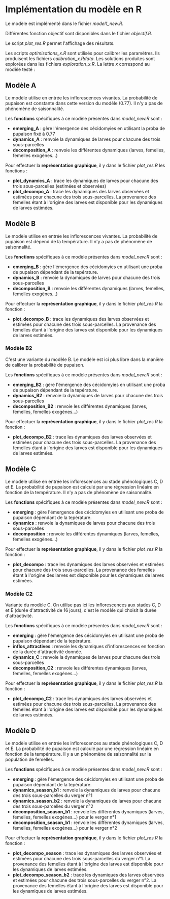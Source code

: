 # Implémentation du modèle en R

Le modèle est implémenté dans le fichier *model1_new.R*.

Différentes fonction objectif sont disponibles dans le fichier *objectif.R*.

Le script *plot_res.R* permet l'affichage des résultats.

Les scripts *optimisations_x.R* sont utilisés pour calibrer les paramètres.
Ils produisent les fichiers *calibration_x.Rdata*.
Les solutions produites sont explorées dans les fichiers *exploration_x.R*.
La lettre *x* correspond au modèle testé :

## Modèle A

Le modèle utilise en entrée les inflorescences vivantes.
La probabilité de pupaison est constante dans cette version du modèle (0.77).
Il n'y a pas de phénomène de saisonnalité.

Les **fonctions** spécifiques à ce modèle présentes dans *model_new.R* sont :
+ **emerging_A** : gère l'émergence des cécidomyies en utilisant la proba de pupaison fixé à 0.77
+ **dynamics_A** : renvoie la dynamiques de larves pour chacune des trois sous-parcelles
+ **decomposition_A** : renvoie les différentes dynamiques (larves, femelles, femelles exogènes...)

Pour effectuer la **représentation graphique**, il y dans le fichier *plot_res.R* les fonctions :
+ **plot_dynamics_A** : trace les dynamiques de larves pour chacune des trois sous-parcelles (estimées et observées)
+ **plot_decompo_A** : trace les dynamiques des larves observées et estimées pour chacune des trois sous-parcelles. La provenance des femelles étant à l'origine des larves est disponible pour les dynamiques de larves estimées.

## Modèle B

Le modèle utilise en entrée les inflorescences vivantes.
La probabilité de pupaison est dépend de la température.
Il n'y a pas de phénomène de saisonnalité.

Les **fonctions** spécifiques à ce modèle présentes dans *model_new.R* sont :
+ **emerging_B** : gère l'émergence des cécidomyies en utilisant une proba de pupaison dépendant de la tepérature.
+ **dynamics_B** : renvoie la dynamiques de larves pour chacune des trois sous-parcelles
+ **decomposition_B** : renvoie les différentes dynamiques (larves, femelles, femelles exogènes...)

Pour effectuer la **représentation graphique**, il y dans le fichier *plot_res.R* la fonction :
+ **plot_decompo_B** : trace les dynamiques des larves observées et estimées pour chacune des trois sous-parcelles. La provenance des femelles étant à l'origine des larves est disponible pour les dynamiques de larves estimées.

### Modèle B2

C'est une variante du modèle B.
Le modèle est ici plus libre dans la manière de calibrer la probabilité de pupaison.

Les **fonctions** spécifiques à ce modèle présentes dans *model_new.R* sont :
+ **emerging_B2** : gère l'émergence des cécidomyies en utilisant une proba de pupaison dépendant de la tepérature.
+ **dynamics_B2** : renvoie la dynamiques de larves pour chacune des trois sous-parcelles
+ **decomposition_B2** : renvoie les différentes dynamiques (larves, femelles, femelles exogènes...)

Pour effectuer la **représentation graphique**, il y dans le fichier *plot_res.R* la fonction :
+ **plot_decompo_B2** : trace les dynamiques des larves observées et estimées pour chacune des trois sous-parcelles. La provenance des femelles étant à l'origine des larves est disponible pour les dynamiques de larves estimées.

## Modèle C

Le modèle utilise en entrée les inflorescences au stade phénologiques C, D et E.
La probabilité de pupaison est calculé par une régression linéaire en fonction de la température.
Il n'y a pas de phénomène de saisonnalité.

Les **fonctions** spécifiques à ce modèle présentes dans *model_new.R* sont :
+ **emerging** : gère l'émergence des cécidomyies en utilisant une proba de pupaison dépendant de la tepérature.
+ **dynamics** : renvoie la dynamiques de larves pour chacune des trois sous-parcelles
+ **decomposition** : renvoie les différentes dynamiques (larves, femelles, femelles exogènes...)

Pour effectuer la **représentation graphique**, il y dans le fichier *plot_res.R* la fonction :
+ **plot_decompo** : trace les dynamiques des larves observées et estimées pour chacune des trois sous-parcelles. La provenance des femelles étant à l'origine des larves est disponible pour les dynamiques de larves estimées.

### Modèle C2

Variante du modèle C.
On utilise pas ici les inflorescences aux stades C, D et E (durée d'attractivité de 16 jours), c'est le modèle qui choisit la durée d'attractivité.

Les **fonctions** spécifiques à ce modèle présentes dans *model_new.R* sont :
+ **emerging** : gère l'émergence des cécidomyies en utilisant une proba de pupaison dépendant de la tepérature.
+ **inflos_attractives** : renvoie les dynamiques d'inflorescences en fonction de la durée d'attractivité donnée.
+ **dynamics_C** : renvoie la dynamiques de larves pour chacune des trois sous-parcelles
+ **decomposition_C2** : renvoie les différentes dynamiques (larves, femelles, femelles exogènes...)

Pour effectuer la **représentation graphique**, il y dans le fichier *plot_res.R* la fonction :
+ **plot_decompo_C2** : trace les dynamiques des larves observées et estimées pour chacune des trois sous-parcelles. La provenance des femelles étant à l'origine des larves est disponible pour les dynamiques de larves estimées.

## Modèle D

Le modèle utilise en entrée les inflorescences au stade phénologiques C, D et E.
La probabilité de pupaison est calculé par une régression linéaire en fonction de la température.
Il y a un phénomène de saisonnalité sur la population de femelles.

Les **fonctions** spécifiques à ce modèle présentes dans *model_new.R* sont :
+ **emerging** : gère l'émergence des cécidomyies en utilisant une proba de pupaison dépendant de la tepérature.
+ **dynamics_season_b1** : renvoie la dynamiques de larves pour chacune des trois sous-parcelles du verger n°1
+ **dynamics_season_b2** : renvoie la dynamiques de larves pour chacune des trois sous-parcelles du verger n°2
+ **decomposition_season_b1** : renvoie les différentes dynamiques (larves, femelles, femelles exogènes...) pour le verger n°1
+ **decomposition_season_b1** : renvoie les différentes dynamiques (larves, femelles, femelles exogènes...) pour le verger n°2

Pour effectuer la **représentation graphique**, il y dans le fichier *plot_res.R* la fonction :
+ **plot_decompo_season** : trace les dynamiques des larves observées et estimées pour chacune des trois sous-parcelles du verger n°1. La provenance des femelles étant à l'origine des larves est disponible pour les dynamiques de larves estimées.
+ **plot_decompo_season_b2** : trace les dynamiques des larves observées et estimées pour chacune des trois sous-parcelles du verger n°2. La provenance des femelles étant à l'origine des larves est disponible pour les dynamiques de larves estimées.









